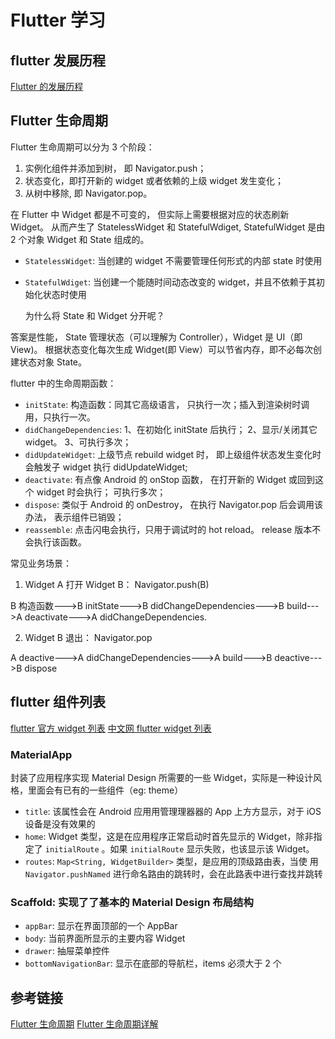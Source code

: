 # Flutter 学习

## flutter 发展历程

[Flutter 的发展历程](https://www.jianshu.com/p/58110c993a29)

## Flutter 生命周期

Flutter 生命周期可以分为 3 个阶段：

1. 实例化组件并添加到树， 即 Navigator.push；
2. 状态变化，即打开新的 widget 或者依赖的上级 widget 发生变化；
3. 从树中移除, 即 Navigator.pop。

在 Flutter 中 Widget 都是不可变的， 但实际上需要根据对应的状态刷新 Widget。 从而产生了 StatelessWidget 和 StatefulWdiget, StatefulWidget 是由 2 个对象 Widget 和 State 组成的。

- `StatelessWidget`: 当创建的 widget 不需要管理任何形式的内部 state 时使⽤
- `StatefulWdiget`: 当创建一个能随时间动态改变的 widget，并且不依赖于其初始化状态时使用

  为什么将 State 和 Widget 分开呢？

答案是性能， State 管理状态（可以理解为 Controller），Widget 是 UI（即 View)。 根据状态变化每次生成 Widget(即 View）可以节省内存，即不必每次创建状态对象 State。

flutter 中的生命周期函数：

- `initState`: 构造函数：同其它高级语言， 只执行一次；插入到渲染树时调用，只执行一次。
- `didChangeDependencies`: 1、在初始化 initState 后执行； 2、显示/关闭其它 widget。 3、可执行多次；
- `didUpdateWidget`: 上级节点 rebuild widget 时， 即上级组件状态发生变化时会触发子 widget 执行 didUpdateWidget;
- `deactivate`: 有点像 Android 的 onStop 函数， 在打开新的 Widget 或回到这个 widget 时会执行； 可执行多次；
- `dispose`: 类似于 Android 的 onDestroy， 在执行 Navigator.pop 后会调用该办法， 表示组件已销毁；
- `reassemble`: 点击闪电会执行，只用于调试时的 hot reload。 release 版本不会执行该函数。

常见业务场景：

1. Widget A 打开 Widget B： Navigator.push(B)

B 构造函数--->B initState--->B didChangeDependencies--->B build--->A deactivate--->A didChangeDependencies.

2. Widget B 退出： Navigator.pop

A deactive--->A didChangeDependencies--->A build--->B deactive--->B dispose

## flutter 组件列表

[flutter 官方 widget 列表](https://flutter.cn/docs/reference/widgets)
[中文网 flutter widget 列表](https://flutterchina.club/widgets/widgetindex/)

### MaterialApp

封装了应用程序实现 Material Design 所需要的一些 Widget，实际是一种设计风格，里面会有已有的一些组件（eg: theme）

- `title`: 该属性会在 Android 应⽤用管理理器器的 App 上⽅方显示，对于 iOS 设备是没有效果的
- `home`: Widget 类型，这是在应用程序正常启动时⾸先显示的 Widget，除非指定了 `initialRoute` 。如果 `initialRoute` 显示失败，也该显示该 Widget。
- `routes`: `Map<String, WidgetBuilder>` 类型，是应用的顶级路由表，当使
  ⽤ `Navigator.pushNamed` 进⾏命名路由的跳转时，会在此路表中进行查找并跳转

### Scaffold: 实现了了基本的 Material Design 布局结构

- `appBar`: 显示在界⾯顶部的一个 AppBar
- `body`: 当前界⾯所显示的主要内容 Widget
- `drawer`: 抽屉菜单控件
- `bottomNavigationBar`: 显示在底部的导航栏，items 必须大于 2 个

## 参考链接

[Flutter 生命周期](https://www.jianshu.com/p/7e8dff26f81a)
[Flutter 生命周期详解](https://www.jianshu.com/p/00ff0c2b8336)
